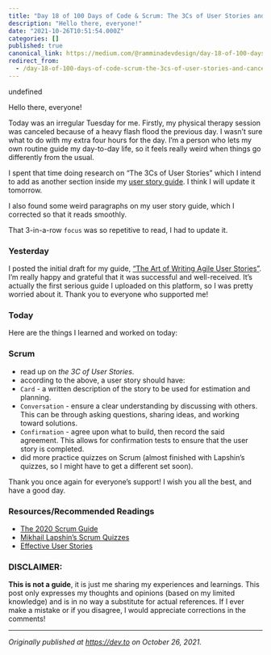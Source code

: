 ```yaml
---
title: "Day 18 of 100 Days of Code & Scrum: The 3Cs of User Stories and Canceled Session"
description: "Hello there, everyone!"
date: "2021-10-26T10:51:54.000Z"
categories: []
published: true
canonical_link: https://medium.com/@ramminadevdesign/day-18-of-100-days-of-code-scrum-the-3cs-of-user-stories-and-canceled-session-5cd68623fc43
redirect_from:
  - /day-18-of-100-days-of-code-scrum-the-3cs-of-user-stories-and-canceled-session-5cd68623fc43
---
```


undefined

Hello there, everyone!

Today was an irregular Tuesday for me. Firstly, my physical therapy session was canceled because of a heavy flash flood the previous day. I wasn’t sure what to do with my extra four hours for the day. I’m a person who lets my own routine guide my day-to-day life, so it feels really weird when things go differently from the usual.

I spent that time doing research on “The 3Cs of User Stories” which I intend to add as another section inside my [user story guide](https://dev.to/rammina/the-art-of-writing-agile-user-stories-17o9). I think I will update it tomorrow.

I also found some weird paragraphs on my user story guide, which I corrected so that it reads smoothly.

That 3-in-a-row `focus` was so repetitive to read, I had to update it.

### Yesterday

I posted the initial draft for my guide, [“The Art of Writing Agile User Stories”](https://dev.to/rammina/the-art-of-writing-agile-user-stories-17o9). I’m really happy and grateful that it was successful and well-received. It’s actually the first serious guide I uploaded on this platform, so I was pretty worried about it. Thank you to everyone who supported me!

### Today

Here are the things I learned and worked on today:

### Scrum

-   read up on _the 3C of User Stories_.
-   according to the above, a user story should have:
-   `Card` - a written description of the story to be used for estimation and planning.
-   `Conversation` - ensure a clear understanding by discussing with others. This can be through asking questions, sharing ideas, and working toward solutions.
-   `Confirmation` - agree upon what to build, then record the said agreement. This allows for confirmation tests to ensure that the user story is completed.
-   did more practice quizzes on Scrum (almost finished with Lapshin’s quizzes, so I might have to get a different set soon).

Thank you once again for everyone’s support! I wish you all the best, and have a good day.

### Resources/Recommended Readings

-   [The 2020 Scrum Guide](https://scrumguides.org/scrum-guide.html)
-   [Mikhail Lapshin’s Scrum Quizzes](https://mlapshin.com/index.php/scrum-quizzes/)
-   [Effective User Stories](https://www.visual-paradigm.com/scrum/3c-and-invest-guide/)

### DISCLAIMER:

**This is not a guide**, it is just me sharing my experiences and learnings. This post only expresses my thoughts and opinions (based on my limited knowledge) and is in no way a substitute for actual references. If I ever make a mistake or if you disagree, I would appreciate corrections in the comments!

---

_Originally published at_ [_https://dev.to_](https://dev.to/rammina/day-18-of-100-days-of-code-scrum-the-3cs-of-user-stories-and-canceled-session-2d4c) _on October 26, 2021._
